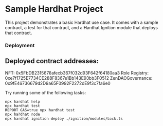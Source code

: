 # Sample Hardhat Project

This project demonstrates a basic Hardhat use case. It comes with a sample contract, a test for that contract, and a Hardhat Ignition module that deploys that contract.

### Deployment
Deployed contract addresses:
-----------------------------
NFT: 0x5FbDB2315678afecb367f032d93F642f64180aa3
Role Registry: 0xe7f1725E7734CE288F8367e1Bb143E90bb3F0512
ZenDAOGovernance: 0x9fE46736679d2D9a65F0992F2272dE9f3c7fa6e0


Try running some of the following tasks:

```shell
npx hardhat help
npx hardhat test
REPORT_GAS=true npx hardhat test
npx hardhat node
npx hardhat ignition deploy ./ignition/modules/Lock.ts
```
